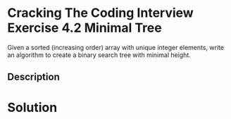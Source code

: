 # Cracking The Coding Interview Exercise 4.2 Minimal Tree

Given a sorted (increasing order) array with unique integer elements, write an algorithm
to create a binary search tree with minimal height.

## Description


# Solution
